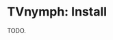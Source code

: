 # TVnymph: Install
<!----------------------------------------------------------------------------->

TODO.